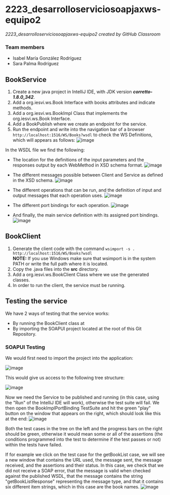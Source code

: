 # 2223_desarrolloserviciosoapjaxws-equipo2
*2223_desarrolloserviciosoapjaxws-equipo2 created by GitHub Classroom*

### Team members
- Isabel María González Rodríguez
- Sara Palma Rodríguez


## BookService
1. Create a new java project in IntelliJ IDE, with JDK version ***corretto-1.8.0_342***.
2. Add a org.iesvi.ws.Book Interface with books attributes and indicate methods.
3. Add a org.iesvi.ws.BookImpl Class that implements the org.iesvi.ws.Book Interface.
4. Add a BookPublish where we create an endpoint for the service.
5. Run the endpoint and write into the navigation bar of a browser `http://localhost:1516/WS/Books?wsdl` to check the WS Definitions, which will appears as follows:
![image](https://user-images.githubusercontent.com/98974760/200937201-168acd41-7b92-4386-80ac-4697088c722c.png)

In the WSDL file we find the following:
- The location for the definitions of the input parameters and the responses output by each WebMethod in XSD schema format.
![image](https://user-images.githubusercontent.com/98974760/200973966-06f04dfe-ab31-4487-8a6d-5a526b1717dd.png)

- The different messages possible between Client and Service as defined in the XSD schema.
![image](https://user-images.githubusercontent.com/98974760/200974270-5d585ffa-d13b-4453-89e8-3f8af33d422f.png)

- The different operations that can be run, and the definition of input and output messages that each operation uses.
![image](https://user-images.githubusercontent.com/98974760/200974768-8e3ecf97-fcb4-4d81-b40a-0e55a2cf3fc3.png)

- The different port bindings for each operation.
![image](https://user-images.githubusercontent.com/98974760/200974955-95ff0bc7-f58f-4ed9-962e-79410e9ab086.png)

- And finally, the main service definition with its assigned port bindings.
![image](https://user-images.githubusercontent.com/98974760/200975067-fa147d72-4f78-4825-b760-f816f3af2fd2.png)


## BookClient
1. Generate the client code with the command `wsimport -s . http://localhost:1516/WS/Books?wsdl`
<br> **NOTE:** If you use Windows make sure that wsimport is in the system PATH or write the full path where it is located.
2. Copy the .java files into the **src** directory.
3. Add a org.iesvi.ws.BookClient Class where we use the generated classes.
4. In order to run the client, the service must be running.


## Testing the service
We have 2 ways of testing that the service works:

- By running the BookClient class at 
- By importing the SOAPUI project located at the root of this Git Repository.

### SOAPUI Testing
We would first need to import the project into the application:

![image](https://user-images.githubusercontent.com/98974760/200980227-df015be6-2e95-4e91-b25e-74ea69169948.png)

This would give us access to the following tree structure:

![image](https://user-images.githubusercontent.com/98974760/200980404-dbf32756-d10a-41ea-882e-623c954d6f5a.png)

Now we need the Service to be published and running (in this case, using the "Run" of the IntelliJ IDE will work), otherwise the test suite will fail.
We then open the BookImplPortBinding TestSuite and hit the green "play" button on the window that appears on the right, which should look like this at the end:
![image](https://user-images.githubusercontent.com/98974760/200980870-cca6715f-1a73-4e1d-b1a8-cce96d0ae074.png)

Both the test cases in the tree on the left and the progress bars on the right should be green, otherwise it would mean some or all of the assertions (the conditions programmed into the test to determine if the test passes or not) within the tests have failed.

If for example we click on the test case for the getBookList case, we will see a new window that contains the URL used, the message sent, the message received, and the assertions and their status. In this case, we check that we did not receive a SOAP error, that the message is valid when checked against the published WSDL, that the message contains the string "getBookListResponse" representing the message type, and that it contains six different item strings, which in this case are the book names.
![image](https://user-images.githubusercontent.com/98974760/200981373-50cfe0dd-efa1-47d7-95a7-4ee731de04df.png)
